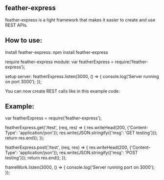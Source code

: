 ## feather-express

feather-express is a light framework that makes it easier to create and use REST APIs.

## How to use:

Install feather-express:
	npm install feather-express

require feather-express module:
	var featherExpress = require(‘feather-express’);

setup server:
	featherExpress.listen(3000, () => {
	    console.log(‘Server running on port 3000’);
	});

You can now create REST calls like in this example code:

## Example:

var featherExpress = require(‘feather-express’);

featherExpress.get('/test', (req, res) => {
  res.writeHead(200, {'Content-Type': 'application/json'});
  res.write(JSON.stringify({'msg': 'GET testing'}));
  return res.end();
});

featherExpress.post('/test', (req, res) => {
  res.writeHead(200, {'Content-Type': 'application/json'});
  res.write(JSON.stringify({'msg': 'POST testing'}));
  return res.end();
});

frameWork.listen(3000, () => {
  console.log('Server running port on 3000');
});

